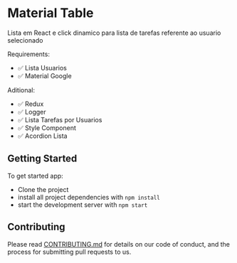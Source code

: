 # Material Table

Lista em React e click dinamico para lista de tarefas referente ao usuario selecionado

Requirements:
* &#x2705; Lista Usuarios
* &#x2705; Material Google

Aditional:
* &#x2705; Redux
* &#x2705; Logger
* &#x2705; Lista Tarefas por Usuarios
* &#x2705; Style Component
* &#x2705; Acordion Lista


## Getting Started

To get started app:

* Clone the project
* install all project dependencies with `npm install`
* start the development server with `npm start`


## Contributing

Please read [CONTRIBUTING.md](CONTRIBUTING.md) for details on our code of conduct, and the process for submitting pull requests to us.
